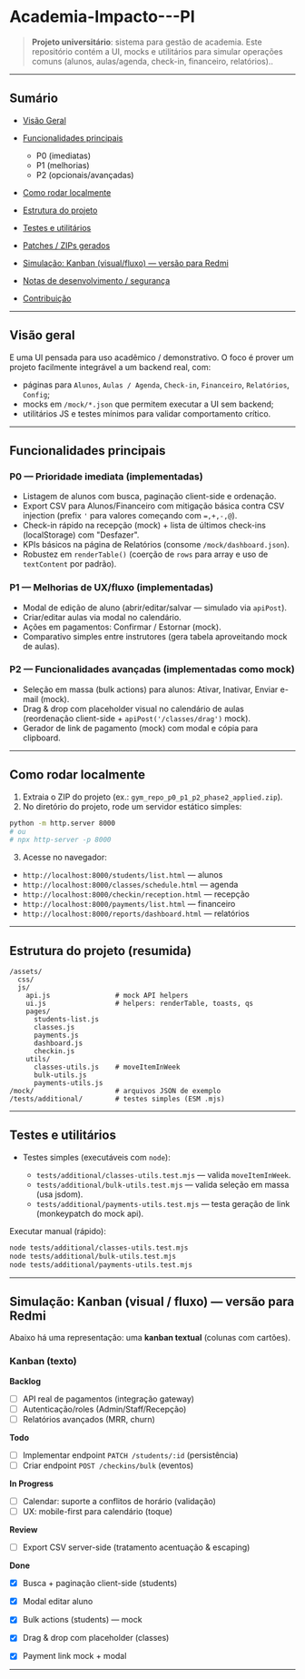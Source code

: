 # Academia-Impacto---PI

> **Projeto universitário**: sistema para gestão de academia. Este repositório contém a UI, mocks e utilitários para simular operações comuns (alunos, aulas/agenda, check-in, financeiro, relatórios)..

---

## Sumário

* [Visão Geral](#visão-geral)
* [Funcionalidades principais](#funcionalidades-principais)

  * P0 (imediatas)
  * P1 (melhorias)
  * P2 (opcionais/avançadas)
* [Como rodar localmente](#como-rodar-localmente)
* [Estrutura do projeto](#estrutura-do-projeto)
* [Testes e utilitários](#testes-e-utilitários)
* [Patches / ZIPs gerados](#patches--zips-gerados)
* [Simulação: Kanban (visual/fluxo) — versão para Redmi](#simulação-kanban-visualfluxo--versão-para-redmi)
* [Notas de desenvolvimento / segurança](#notas-de-desenvolvimento--segurança)
* [Contribuição](#contribuição)

---

## Visão geral

E uma UI pensada para uso acadêmico / demonstrativo. O foco é prover um projeto facilmente integrável a um backend real, com:

* páginas para `Alunos`, `Aulas / Agenda`, `Check-in`, `Financeiro`, `Relatórios`, `Config`;
* mocks em `/mock/*.json` que permitem executar a UI sem backend;
* utilitários JS e testes mínimos para validar comportamento crítico.

---

## Funcionalidades principais

### P0 — Prioridade imediata (implementadas)

* Listagem de alunos com busca, paginação client-side e ordenação.
* Export CSV para Alunos/Financeiro com mitigação básica contra CSV injection (prefix `'` para valores começando com `=,+,-,@`).
* Check-in rápido na recepção (mock) + lista de últimos check-ins (localStorage) com "Desfazer".
* KPIs básicos na página de Relatórios (consome `/mock/dashboard.json`).
* Robustez em `renderTable()` (coerção de `rows` para array e uso de `textContent` por padrão).

### P1 — Melhorias de UX/fluxo (implementadas)

* Modal de edição de aluno (abrir/editar/salvar — simulado via `apiPost`).
* Criar/editar aulas via modal no calendário.
* Ações em pagamentos: Confirmar / Estornar (mock).
* Comparativo simples entre instrutores (gera tabela aproveitando mock de aulas).

### P2 — Funcionalidades avançadas (implementadas como mock)

* Seleção em massa (bulk actions) para alunos: Ativar, Inativar, Enviar e-mail (mock).
* Drag & drop com placeholder visual no calendário de aulas (reordenação client-side + `apiPost('/classes/drag')` mock).
* Gerador de link de pagamento (mock) com modal e cópia para clipboard.

---

## Como rodar localmente

1. Extraia o ZIP do projeto (ex.: `gym_repo_p0_p1_p2_phase2_applied.zip`).
2. No diretório do projeto, rode um servidor estático simples:

```bash
python -m http.server 8000
# ou
# npx http-server -p 8000
```

3. Acesse no navegador:

* `http://localhost:8000/students/list.html` — alunos
* `http://localhost:8000/classes/schedule.html` — agenda
* `http://localhost:8000/checkin/reception.html` — recepção
* `http://localhost:8000/payments/list.html` — financeiro
* `http://localhost:8000/reports/dashboard.html` — relatórios

---

## Estrutura do projeto (resumida)

```
/assets/
  css/
  js/
    api.js                # mock API helpers
    ui.js                 # helpers: renderTable, toasts, qs
    pages/
      students-list.js
      classes.js
      payments.js
      dashboard.js
      checkin.js
    utils/
      classes-utils.js    # moveItemInWeek
      bulk-utils.js
      payments-utils.js
/mock/                    # arquivos JSON de exemplo
/tests/additional/        # testes simples (ESM .mjs)
```

---

## Testes e utilitários

* Testes simples (executáveis com `node`):

  * `tests/additional/classes-utils.test.mjs` — valida `moveItemInWeek`.
  * `tests/additional/bulk-utils.test.mjs` — valida seleção em massa (usa jsdom).
  * `tests/additional/payments-utils.test.mjs` — testa geração de link (monkeypatch do mock api).

Executar manual (rápido):

```bash
node tests/additional/classes-utils.test.mjs
node tests/additional/bulk-utils.test.mjs
node tests/additional/payments-utils.test.mjs
```


---

## Simulação: Kanban (visual / fluxo) — versão para Redmi

Abaixo há uma representação: uma **kanban textual** (colunas com cartões).

### Kanban (texto)

**Backlog**

* [ ] API real de pagamentos (integração gateway)
* [ ] Autenticação/roles (Admin/Staff/Recepção)
* [ ] Relatórios avançados (MRR, churn)

**Todo**

* [ ] Implementar endpoint `PATCH /students/:id` (persistência)
* [ ] Criar endpoint `POST /checkins/bulk` (eventos)

**In Progress**

* [ ] Calendar: suporte a conflitos de horário (validação)
* [ ] UX: mobile-first para calendário (toque)

**Review**

* [ ] Export CSV server-side (tratamento acentuação & escaping)

**Done**

* [x] Busca + paginação client-side (students)
* [x] Modal editar aluno
* [x] Bulk actions (students) — mock
* [x] Drag & drop com placeholder (classes)
* [x] Payment link mock + modal


---
